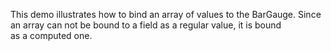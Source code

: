 This demo illustrates how to&nbsp;bind an&nbsp;array of&nbsp;values to&nbsp;the BarGauge. Since an&nbsp;array can not be&nbsp;bound to&nbsp;a&nbsp;field as&nbsp;a&nbsp;regular value, it&nbsp;is&nbsp;bound as&nbsp;a&nbsp;computed one.